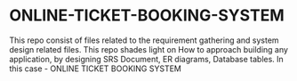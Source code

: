 # ONLINE-TICKET-BOOKING-SYSTEM
This repo consist of files related to the requirement gathering and system design related files. This repo shades light on How to approach building any application, by designing SRS Document, ER diagrams, Database tables. In this case - ONLINE TICKET BOOKING SYSTEM 
